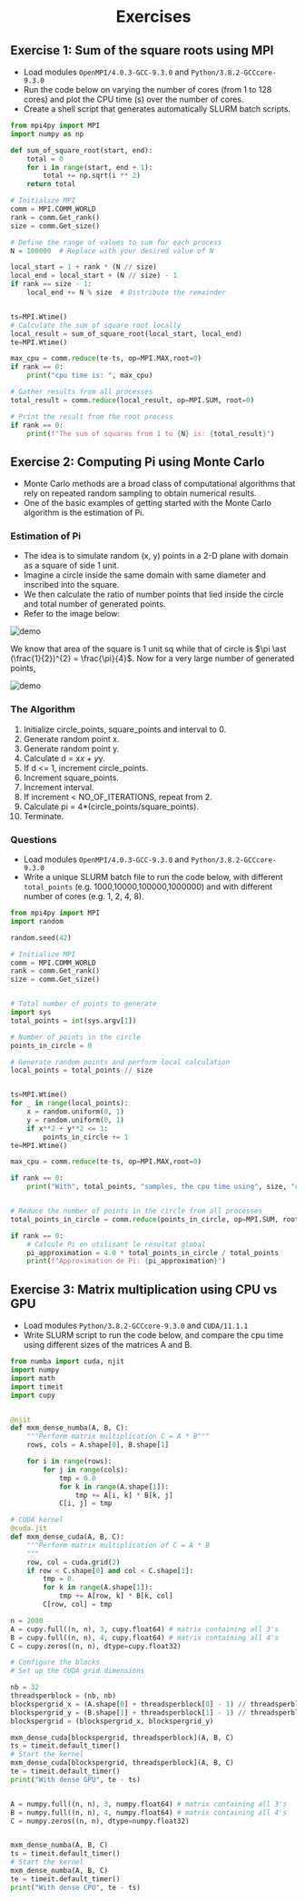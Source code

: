 <h1 align="center">Exercises</h1>

## Exercise 1: Sum of the square roots using MPI

- Load modules `OpenMPI/4.0.3-GCC-9.3.0` and `Python/3.8.2-GCCcore-9.3.0`
- Run the code below on varying the number of cores (from 1 to 128 cores) and plot the CPU time (s) over the number of cores. 
- Create a shell script that generates automatically SLURM batch scripts.

```python
from mpi4py import MPI
import numpy as np

def sum_of_square_root(start, end):
    total = 0
    for i in range(start, end + 1):
        total += np.sqrt(i ** 2)
    return total

# Initialize MPI
comm = MPI.COMM_WORLD
rank = comm.Get_rank()
size = comm.Get_size()

# Define the range of values to sum for each process
N = 100000  # Replace with your desired value of N

local_start = 1 + rank * (N // size)
local_end = local_start + (N // size) - 1
if rank == size - 1:
    local_end += N % size  # Distribute the remainder


ts=MPI.Wtime()
# Calculate the sum of square root locally
local_result = sum_of_square_root(local_start, local_end)
te=MPI.Wtime()

max_cpu = comm.reduce(te-ts, op=MPI.MAX,root=0)
if rank == 0:
    print("cpu time is: ", max_cpu)

# Gather results from all processes
total_result = comm.reduce(local_result, op=MPI.SUM, root=0)

# Print the result from the root process
if rank == 0:
    print(f"The sum of squares from 1 to {N} is: {total_result}")
```

## Exercise 2: Computing Pi using Monte Carlo

- Monte Carlo methods are a broad class of computational algorithms that rely on repeated random sampling to obtain numerical results. 
- One of the basic examples of getting started with the Monte Carlo algorithm is the estimation of Pi.

### Estimation of Pi
- The idea is to simulate random (x, y) points in a 2-D plane with domain as a square of side 1 unit. 
- Imagine a circle inside the same domain with same diameter and inscribed into the square. 
- We then calculate the ratio of number points that lied inside the circle and total number of generated points. 
- Refer to the image below:

![demo](figures/MonteCarloPlot.png)

We know that area of the square is 1 unit sq while that of circle is $\pi \ast  (\frac{1}{2})^{2} = \frac{\pi}{4}$. Now for a very large number of generated points,

![demo](figures/MonteCarloCalc.png)


### The Algorithm

1. Initialize circle_points, square_points and interval to 0.
2. Generate random point x.
3. Generate random point y.
4. Calculate d = x*x + y*y.
5. If d <= 1, increment circle_points.
6. Increment square_points.
7. Increment interval.
8. If increment < NO_OF_ITERATIONS, repeat from 2.
9. Calculate pi = 4*(circle_points/square_points).
10. Terminate.

### Questions

- Load modules `OpenMPI/4.0.3-GCC-9.3.0` and `Python/3.8.2-GCCcore-9.3.0`
- Write a unique SLURM batch file to run the code below, with different `total_points` (e.g. 1000,10000,100000,1000000) and with different number of cores (e.g. 1, 2, 4, 8).

```python
from mpi4py import MPI
import random

random.seed(42)

# Initialize MPI                                                                                                                                                                                            
comm = MPI.COMM_WORLD
rank = comm.Get_rank()
size = comm.Get_size()


# Total number of points to generate                                                                                                                                                                        
import sys
total_points = int(sys.argv[1])

# Number of points in the circle                                                                                                                                                                            
points_in_circle = 0

# Generate random points and perform local calculation                                                                                                                                                      
local_points = total_points // size


ts=MPI.Wtime()
for _ in range(local_points):
    x = random.uniform(0, 1)
    y = random.uniform(0, 1)
    if x**2 + y**2 <= 1:
        points_in_circle += 1
te=MPI.Wtime()

max_cpu = comm.reduce(te-ts, op=MPI.MAX,root=0)

if rank == 0:
    print("With", total_points, "samples, the cpu time using", size, "core(s) is: ", max_cpu)


# Reduce the number of points in the circle from all processes                                                                                                                                              
total_points_in_circle = comm.reduce(points_in_circle, op=MPI.SUM, root=0)

if rank == 0:
    # Calcule Pi en utilisant le résultat global                                                                                                                                                            
    pi_approximation = 4.0 * total_points_in_circle / total_points
    print(f"Approximation de Pi: {pi_approximation}")
```

## Exercise 3:  Matrix multiplication using CPU vs GPU
- Load modules `Python/3.8.2-GCCcore-9.3.0` and `CUDA/11.1.1`
- Write SLURM script to run the code below, and compare the cpu time using different sizes of the matrices A and B.

```python
from numba import cuda, njit
import numpy
import math
import timeit
import cupy


@njit
def mxm_dense_numba(A, B, C):
    """Perform matrix multiplication C = A * B"""
    rows, cols = A.shape[0], B.shape[1]

    for i in range(rows):
        for j in range(cols):
            tmp = 0.0
            for k in range(A.shape[1]):
                tmp += A[i, k] * B[k, j]
            C[i, j] = tmp

# CUDA kernel
@cuda.jit
def mxm_dense_cuda(A, B, C):
    """Perform matrix multiplication of C = A * B
    """
    row, col = cuda.grid(2)
    if row < C.shape[0] and col < C.shape[1]:
        tmp = 0.
        for k in range(A.shape[1]):
            tmp += A[row, k] * B[k, col]
        C[row, col] = tmp

n = 2000
A = cupy.full((n, n), 3, cupy.float64) # matrix containing all 3's                                                                                                                                  
B = cupy.full((n, n), 4, cupy.float64) # matrix containing all 4's                                                                                                                                   
C = cupy.zeros((n, n), dtype=cupy.float32)

# Configure the blocks
# Set up the CUDA grid dimensions

nb = 32
threadsperblock = (nb, nb)
blockspergrid_x = (A.shape[0] + threadsperblock[0] - 1) // threadsperblock[0]
blockspergrid_y = (B.shape[1] + threadsperblock[1] - 1) // threadsperblock[1]
blockspergrid = (blockspergrid_x, blockspergrid_y)

mxm_dense_cuda[blockspergrid, threadsperblock](A, B, C)
ts = timeit.default_timer()
# Start the kernel 
mxm_dense_cuda[blockspergrid, threadsperblock](A, B, C)
te = timeit.default_timer()
print("With dense GPU", te - ts)


A = numpy.full((n, n), 3, numpy.float64) # matrix containing all 3's                                                                                                                                  
B = numpy.full((n, n), 4, numpy.float64) # matrix containing all 4's                                                                                                                                   
C = numpy.zeros((n, n), dtype=numpy.float32)


mxm_dense_numba(A, B, C)
ts = timeit.default_timer()
# Start the kernel                                                                                                                                                                                         
mxm_dense_numba(A, B, C)
te = timeit.default_timer()
print("With dense CPU", te - ts)
```

